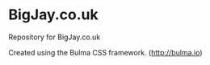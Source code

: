 # BigJay.co.uk
Repository for BigJay.co.uk

Created using the Bulma CSS framework. (http://bulma.io)